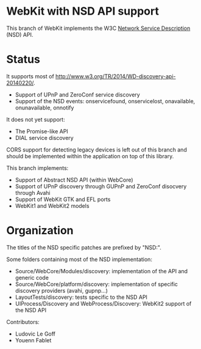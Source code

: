 WebKit with NSD API support
===========================

This branch of WebKit implements the W3C [Network Service Description](http://www.w3.org/TR/discovery-api/) (NSD) API.

Status
======
It supports most of http://www.w3.org/TR/2014/WD-discovery-api-20140220/.

* Support of UPnP and ZeroConf service discovery
* Support of the NSD events: onservicefound, onservicelost, onavailable, onunavailable, onnotify

It does not yet support:

* The Promise-like API
* DIAL service discovery

CORS support for detecting legacy devices is left out of this branch and
should be implemented within the application on top of this library.


This branch implements:

* Support of Abstract NSD API (within WebCore)
* Support of UPnP discovery through GUPnP and ZeroConf disocvery through Avahi
* Support of WebKit GTK and EFL ports
* WebKit1 and WebKit2 models

Organization
============

The titles of the NSD specific patches are prefixed by "NSD:".

Some folders containing most of the NSD implementation:

* Source/WebCore/Modules/discovery: implementation of the API and generic code
* Source/WebCore/platform/discovery: implementation of specific discovery providers (avahi, gupnp...)
* LayoutTests/discovery: tests specific to the NSD API
* UIProcess/Discovery and WebProcess/Discovery: WebKit2 support of the NSD API



Contributors:
* Ludovic Le Goff
* Youenn Fablet
